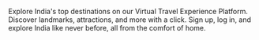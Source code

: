 Explore India's top destinations on our Virtual Travel Experience Platform. Discover landmarks, attractions, and more with a click. Sign up, log in, and explore India like never before, all from the comfort of home.